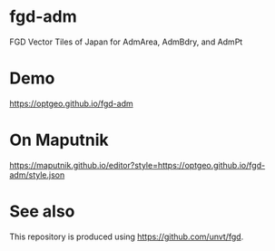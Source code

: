# fgd-adm
FGD Vector Tiles of Japan for AdmArea, AdmBdry, and AdmPt

# Demo
https://optgeo.github.io/fgd-adm

# On Maputnik
https://maputnik.github.io/editor?style=https://optgeo.github.io/fgd-adm/style.json

# See also
This repository is produced using https://github.com/unvt/fgd.
